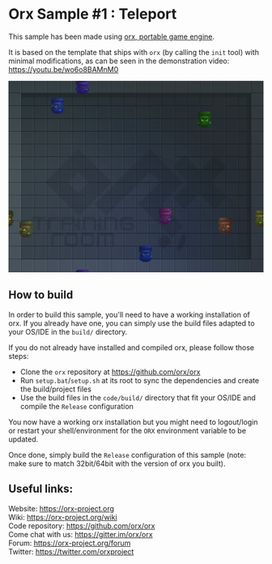 Orx Sample #1 : Teleport
========================

This sample has been made using [orx, portable game engine](https://orx-project.org).

It is based on the template that ships with `orx` (by calling the `init` tool) with minimal modifications, as can be seen in the demonstration video: https://youtu.be/wo6o8BAMnM0

![Screenshot](Screenshot.png)


How to build
------------

In order to build this sample, you'll need to have a working installation of orx.
If you already have one, you can simply use the build files adapted to your OS/IDE in the `build/` directory.

If you do not already have installed and compiled orx, please follow those steps:

- Clone the `orx` repository at https://github.com/orx/orx
- Run `setup.bat`/`setup.sh` at its root to sync the dependencies and create the build/project files
- Use the build files in the `code/build/` directory that fit your OS/IDE and compile the `Release` configuration

You now have a working orx installation but you might need to logout/login or restart your shell/environment for the `ORX` environment variable to be updated.

Once done, simply build the `Release` configuration of this sample (note: make sure to match 32bit/64bit with the version of orx you built).


Useful links:
-------------

Website: https://orx-project.org  
Wiki: https://orx-project.org/wiki  
Code repository: https://github.com/orx/orx  
Come chat with us: https://gitter.im/orx/orx  
Forum: https://orx-project.org/forum  
Twitter: https://twitter.com/orxproject  
